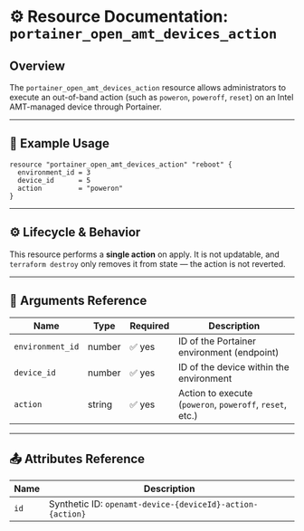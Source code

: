 # ⚙️ **Resource Documentation: `portainer_open_amt_devices_action`**

## Overview
The `portainer_open_amt_devices_action` resource allows administrators to execute an out-of-band action (such as `poweron`, `poweroff`, `reset`) on an Intel AMT-managed device through Portainer.

---

## 📘 Example Usage

```hcl
resource "portainer_open_amt_devices_action" "reboot" {
  environment_id = 3
  device_id      = 5
  action         = "poweron"
}
```

---

## ⚙️ Lifecycle & Behavior

This resource performs a **single action** on apply. It is not updatable, and `terraform destroy` only removes it from state — the action is not reverted.

---

## 🧾 Arguments Reference

| Name             | Type   | Required | Description                                                    |
|------------------|--------|----------|----------------------------------------------------------------|
| `environment_id` | number | ✅ yes   | ID of the Portainer environment (endpoint)                     |
| `device_id`      | number | ✅ yes   | ID of the device within the environment                        |
| `action`         | string | ✅ yes   | Action to execute (`poweron`, `poweroff`, `reset`, etc.)       |

---

## 📤 Attributes Reference

| Name | Description                                                  |
|------|--------------------------------------------------------------|
| `id` | Synthetic ID: `openamt-device-{deviceId}-action-{action}`    |
